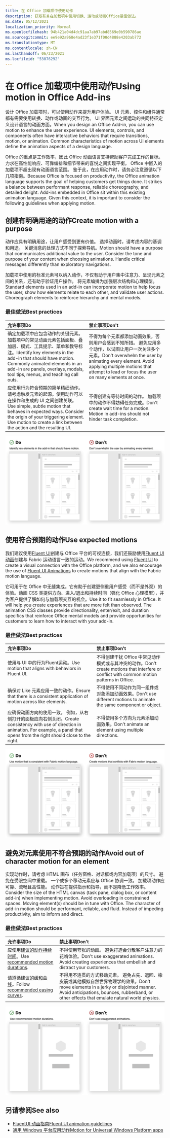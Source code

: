 ```yaml
---
title: 在 Office 加载项中使用动作
description: 获取有关在加载项中使用切换、运动或动画Office最佳做法。
ms.date: 05/12/2021
localization_priority: Normal
ms.openlocfilehash: 94b421a04d4dc91aa7ab97abd8569e0b590786ae
ms.sourcegitcommit: ee9e92a968e4ad23f1e371f00d4888e4203ab772
ms.translationtype: MT
ms.contentlocale: zh-CN
ms.lasthandoff: 06/23/2021
ms.locfileid: "53076292"
---
```

# <a name="using-motion-in-office-add-ins"></a><span data-ttu-id="ecfb4-103">在 Office 加载项中使用动作</span><span class="sxs-lookup"><span data-stu-id="ecfb4-103">Using motion in Office Add-ins</span></span>

<span data-ttu-id="ecfb4-p101">设计 Office 加载项时，可以使用动作来提升用户体验。 UI 元素、控件和组件通常都有需要使用转换、动作或动画的交互行为。 UI 界面元素之间运动的共同特征定义设计语言的动画方面。</span><span class="sxs-lookup"><span data-stu-id="ecfb4-p101">When you design an Office Add-in, you can use motion to enhance the user experience. UI elements, controls, and components often have interactive behaviors that require transitions, motion, or animation. Common characteristics of motion across UI elements define the animation aspects of a design language.</span></span>

<span data-ttu-id="ecfb4-p102">Office 的重点是工作效率，因此 Office 动画语言支持帮助客户完成工作的目标。 力求在高性能响应、可靠编排和细节带来的喜悦之间实现平衡。 Office 中嵌入的加载项不超出现有动画语言范围。 鉴于此，在应用动作时，请务必注意遵循以下几项指南。</span><span class="sxs-lookup"><span data-stu-id="ecfb4-p102">Because Office is focused on productivity, the Office animation language supports the goal of helping customers get things done. It strikes a balance between performant response, reliable choreography, and detailed delight. Add-ins embedded in Office sit within this existing animation language. Given this context, it is important to consider the following guidelines when applying motion.</span></span>

## <a name="create-motion-with-a-purpose"></a><span data-ttu-id="ecfb4-111">创建有明确用途的动作</span><span class="sxs-lookup"><span data-stu-id="ecfb4-111">Create motion with a purpose</span></span>

<span data-ttu-id="ecfb4-p103">动作应具有明确用途，让用户感受到更有价值。 选择动画时，请考虑内容的基调和用途。 关键消息的处理方式不同于探索导航。</span><span class="sxs-lookup"><span data-stu-id="ecfb4-p103">Motion should have a purpose that communicates additional value to the user. Consider the tone and purpose of your content when choosing animations. Handle critical messages differently than exploratory navigations.</span></span>

<span data-ttu-id="ecfb4-p104">加载项中使用的标准元素可以纳入动作，不仅有助于用户集中注意力、呈现元素之间的关系，还有助于验证用户操作。 将元素编排为加强层次结构和心理模型。</span><span class="sxs-lookup"><span data-stu-id="ecfb4-p104">Standard elements used in an add-in can incorporate motion to help focus the user, show how elements relate to each other, and validate user actions. Choreograph elements to reinforce hierarchy and mental models.</span></span>

### <a name="best-practices"></a><span data-ttu-id="ecfb4-117">最佳做法</span><span class="sxs-lookup"><span data-stu-id="ecfb4-117">Best practices</span></span>

|<span data-ttu-id="ecfb4-118">允许事项</span><span class="sxs-lookup"><span data-stu-id="ecfb4-118">Do</span></span>|<span data-ttu-id="ecfb4-119">禁止事项</span><span class="sxs-lookup"><span data-stu-id="ecfb4-119">Don't</span></span>|
|:-----|:-----|
|<span data-ttu-id="ecfb4-p105">确定加载项中应包含动作的关键元素。 加载项中的常见动画元素包括面板、叠加层、模式、工具提示、菜单和教导标注。</span><span class="sxs-lookup"><span data-stu-id="ecfb4-p105">Identify key elements in the add-in that should have motion. Commonly animated elements in an add-in are panels, overlays, modals, tool tips, menus, and teaching call outs.</span></span>| <span data-ttu-id="ecfb4-p106">不得为每个元素都添加动画效果，否则用户会感到不知所措。 避免应用多个动作，以试图让用户一次关注多个元素。</span><span class="sxs-lookup"><span data-stu-id="ecfb4-p106">Don't overwhelm the user by animating every element. Avoid applying multiple motions that attempt to lead or focus the user on many elements at once.</span></span> |
|<span data-ttu-id="ecfb4-p107">应使用行为符合预期的简单精细动作。请考虑触发元素的起源。使用动作可以在操作和生成的 UI 之间创建关联。</span><span class="sxs-lookup"><span data-stu-id="ecfb4-p107">Use simple, subtle motion that behaves in expected ways. Consider the origin of your triggering element. Use motion to create a link between the action and the resulting UI.</span></span> | <span data-ttu-id="ecfb4-p108">不得创建有等待时间的动作。 加载项中的动作不得妨碍任务完成。</span><span class="sxs-lookup"><span data-stu-id="ecfb4-p108">Don't create wait time for a motion. Motion in add-ins should not hinder task completion.</span></span>|

![GIF 显示打开面板时，GIF 旁边移动的元素最少，显示打开时具有许多移动元素的面板。](../images/add-in-motion-purpose.gif)

## <a name="use-expected-motions"></a><span data-ttu-id="ecfb4-130">使用符合预期的动作</span><span class="sxs-lookup"><span data-stu-id="ecfb4-130">Use expected motions</span></span>

<span data-ttu-id="ecfb4-131">我们建议使用[Fluent UI](https://developer.microsoft.com/fluentui#/)创建与 Office 平台的可视连接，我们还鼓励使用[Fluent UI 动画](https://developer.microsoft.com/fluentui#/styles/web/motion)创建与 Fabric 运动语言一致的运动。</span><span class="sxs-lookup"><span data-stu-id="ecfb4-131">We recommend using [Fluent UI](https://developer.microsoft.com/fluentui#/) to create a visual connection with the Office platform, and we also encourage the use of [Fluent UI Animations](https://developer.microsoft.com/fluentui#/styles/web/motion) to create motions that align with the Fabric motion language.</span></span>

<span data-ttu-id="ecfb4-p109">它可用于在 Office 中无缝集成。它有助于创建更侧重用户感受（而不是外观）的体验。动画 CSS 类提供方向、进入/退出和持续时间（强化 Office 心理模型），并为客户提供了解如何与加载项交互的机会。</span><span class="sxs-lookup"><span data-stu-id="ecfb4-p109">Use it to fit seamlessly in Office. It will help you create experiences that are more felt than observed. The animation CSS classes provide directionality, enter/exit, and duration specifics that reinforce Office mental models and provide opportunities for customers to learn how to interact with your add-in.</span></span>

### <a name="best-practices"></a><span data-ttu-id="ecfb4-135">最佳做法</span><span class="sxs-lookup"><span data-stu-id="ecfb4-135">Best practices</span></span>

|<span data-ttu-id="ecfb4-136">允许事项</span><span class="sxs-lookup"><span data-stu-id="ecfb4-136">Do</span></span>|<span data-ttu-id="ecfb4-137">禁止事项</span><span class="sxs-lookup"><span data-stu-id="ecfb4-137">Don't</span></span>|
|:-----|:-----|
|<span data-ttu-id="ecfb4-138">使用与 UI 中的行为Fluent运动。</span><span class="sxs-lookup"><span data-stu-id="ecfb4-138">Use motion that aligns with behaviors in Fluent UI.</span></span>| <span data-ttu-id="ecfb4-139">不得创建干扰 Office 中常见动作模式或与其冲突的动作。</span><span class="sxs-lookup"><span data-stu-id="ecfb4-139">Don't create motions that interfere or conflict with common motion patterns in Office.</span></span>
|<span data-ttu-id="ecfb4-140">确保对 Like 元素应用一致的动作。</span><span class="sxs-lookup"><span data-stu-id="ecfb4-140">Ensure that there is a consistent application of motion across like elements.</span></span>| <span data-ttu-id="ecfb4-141">不得使用不同动作为同一组件或对象添加动画效果。</span><span class="sxs-lookup"><span data-stu-id="ecfb4-141">Don't use different motions to animate the same component or object.</span></span>|
|<span data-ttu-id="ecfb4-p110">应确保动画方向的使用一致。 例如，从右侧打开的面板应向右侧关闭。</span><span class="sxs-lookup"><span data-stu-id="ecfb4-p110">Create consistency with use of direction in animation. For example, a panel that opens from the right should close to the right.</span></span>|<span data-ttu-id="ecfb4-144">不得使用多个方向为元素添加动画效果。</span><span class="sxs-lookup"><span data-stu-id="ecfb4-144">Don't animate an element using multiple directions.</span></span>

![显示在 GIF 旁边以预期方式打开的模式 GIF，该 GIF 以意外方式显示模式打开。](../images/add-in-motion-expected.gif)

## <a name="avoid-out-of-character-motion-for-an-element"></a><span data-ttu-id="ecfb4-146">避免对元素使用不符合预期的动作</span><span class="sxs-lookup"><span data-stu-id="ecfb4-146">Avoid out of character motion for an element</span></span>

<span data-ttu-id="ecfb4-p111">实现动作时，请考虑 HTML 画布（任务窗格、对话框或内容加载项）的尺寸。 避免在受限空间中重载。 一个或多个移动元素应与 Office 协调一致。 加载项动作应可靠、流畅且高性能。 动作旨在提供指示和指导，而不是降低工作效率。</span><span class="sxs-lookup"><span data-stu-id="ecfb4-p111">Consider the size of the HTML canvas (task pane, dialog box, or content add-in) when implementing motion. Avoid overloading in constrained spaces. Moving element(s) should be in tune with Office. The character of add-in motion should be performant, reliable, and fluid. Instead of impeding productivity, aim to inform and direct.</span></span>

### <a name="best-practices"></a><span data-ttu-id="ecfb4-152">最佳做法</span><span class="sxs-lookup"><span data-stu-id="ecfb4-152">Best practices</span></span>

|<span data-ttu-id="ecfb4-153">允许事项</span><span class="sxs-lookup"><span data-stu-id="ecfb4-153">Do</span></span>|<span data-ttu-id="ecfb4-154">禁止事项</span><span class="sxs-lookup"><span data-stu-id="ecfb4-154">Don't</span></span>|
|:-----|:-----|
| <span data-ttu-id="ecfb4-155">应使用[建议的动作持续时间](https://developer.microsoft.com/fluentui#/styles/web/motion)。</span><span class="sxs-lookup"><span data-stu-id="ecfb4-155">Use [recommended motion durations](https://developer.microsoft.com/fluentui#/styles/web/motion).</span></span> | <span data-ttu-id="ecfb4-p112">不得使用夸张的动画。 避免打造会分散客户注意力的花哨体验。</span><span class="sxs-lookup"><span data-stu-id="ecfb4-p112">Don't use exaggerated animations. Avoid creating experiences that embellish and distract your customers.</span></span>
| <span data-ttu-id="ecfb4-158">请遵循[建议的缓和曲线](/windows/uwp/design/motion/timing-and-easing#easing-in-fluent-motion)。</span><span class="sxs-lookup"><span data-stu-id="ecfb4-158">Follow [recommended easing curves](/windows/uwp/design/motion/timing-and-easing#easing-in-fluent-motion).</span></span>  |<span data-ttu-id="ecfb4-p113">不得用不连贯的方式移动元素。 避免占先、退回、橡皮筋或其他模拟自然世界物理学的效果。</span><span class="sxs-lookup"><span data-stu-id="ecfb4-p113">Don't move elements in a jerky or disjointed manner. Avoid anticipations, bounces, rubberband, or other effects that emulate natural world physics.</span></span>|

![显示使用柔和淡入效果在 GIF 旁边加载磁贴的 GIF，该 GIF 显示使用弹跳加载的磁贴。](../images/add-in-motion-character.gif)

## <a name="see-also"></a><span data-ttu-id="ecfb4-162">另请参阅</span><span class="sxs-lookup"><span data-stu-id="ecfb4-162">See also</span></span>

* [<span data-ttu-id="ecfb4-163">FluentUI 动画指南</span><span class="sxs-lookup"><span data-stu-id="ecfb4-163">Fluent UI animation guidelines</span></span>](https://developer.microsoft.com/fluentui#/styles/web/motion)
* [<span data-ttu-id="ecfb4-164">通用 Windows 平台应用动作</span><span class="sxs-lookup"><span data-stu-id="ecfb4-164">Motion for Universal Windows Platform apps</span></span>](/windows/uwp/design/motion)
